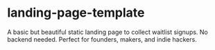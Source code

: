# landing-page-template
A basic but beautiful static landing page to collect waitlist signups. No backend needed. Perfect for founders, makers, and indie hackers. 
